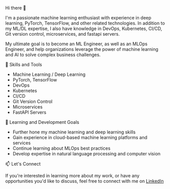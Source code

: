 Hi there 👋

I'm a passionate machine learning enthusiast with experience in deep learning, PyTorch, TensorFlow, and other related technologies. In addition to my ML/DL expertise, I also have knowledge in DevOps, Kubernetes, CI/CD, Git version control, microservices, and fastapi servers.

My ultimate goal is to become an ML Engineer, as well as an MLOps Engineer, and help organizations leverage the power of machine learning and AI to solve complex business challenges.

🔭 Skills and Tools


- Machine Learning / Deep Learning
- PyTorch, TensorFlow
- DevOps
- Kubernetes
- CI/CD
- Git Version Control
- Microservices
- FastAPI Servers


🌱 Learning and Development Goals


- Further hone my machine learning and deep learning skills
- Gain experience in cloud-based machine learning platforms and services
- Continue learning about MLOps best practices
- Develop expertise in natural language processing and computer vision


📫 Let's Connect


If you're interested in learning more about my work, or have any opportunities you'd like to discuss, feel free to connect with me on [LinkedIn](https://www.linkedin.com/in/ducanhho2296/)

